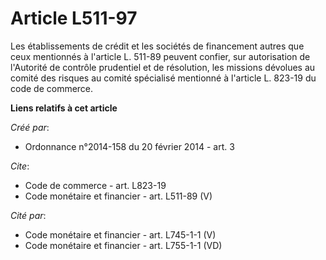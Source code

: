# Article L511-97

Les établissements de crédit et les sociétés de financement autres que ceux mentionnés à l'article L. 511-89 peuvent confier,
sur autorisation de l'Autorité de contrôle prudentiel et de résolution, les missions dévolues au comité des risques au comité
spécialisé mentionné à l'article L. 823-19 du code de commerce.

**Liens relatifs à cet article**

_Créé par_:

  - Ordonnance n°2014-158 du 20 février 2014 - art. 3

_Cite_:

  - Code de commerce - art. L823-19
  - Code monétaire et financier - art. L511-89 (V)

_Cité par_:

  - Code monétaire et financier - art. L745-1-1 (V)
  - Code monétaire et financier - art. L755-1-1 (VD)
